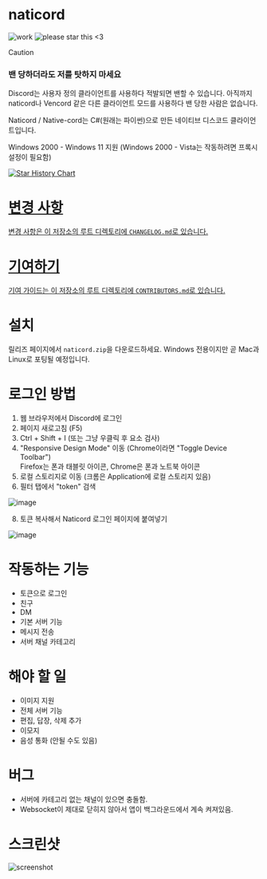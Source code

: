 # naticord
![work](https://img.shields.io/badge/work-in%20progress-green?style=plastic)
![please star this <3](https://img.shields.io/badge/please%20star%20this%20%3C3-yellow?style=plastic)

> [!Caution]
> ### 밴 당하더라도 저를 탓하지 마세요
> Discord는 사용자 정의 클라이언트를 사용하다 적발되면 밴할 수 있습니다. 아직까지 naticord나 Vencord 같은 다른 클라이언트 모드를 사용하다 밴 당한 사람은 없습니다.

Naticord / Native-cord는 C#(원래는 파이썬)으로 만든 네이티브 디스코드 클라이언트입니다.

Windows 2000 - Windows 11 지원 (Windows 2000 - Vista는 작동하려면 프록시 설정이 필요함)

<a href="https://star-history.com/#n1d3v/naticord&Date">
 <picture>
   <source media="(prefers-color-scheme: dark)" srcset="https://api.star-history.com/svg?repos=n1d3v/naticord&type=Date&theme=dark" />
   <source media="(prefers-color-scheme: light)" srcset="https://api.star-history.com/svg?repos=n1d3v/naticord&type=Date" />
   <img alt="Star History Chart" src="https://api.star-history.com/svg?repos=n1d3v/naticord&type=Date" />
 </picture>


# 변경 사항  
변경 사항은 이 저장소의 루트 디렉토리에 `CHANGELOG.md`로 있습니다.

# 기여하기
기여 가이드는 이 저장소의 루트 디렉토리에 `CONTRIBUTORS.md`로 있습니다.


</a>

# 설치
릴리즈 페이지에서 `naticord.zip`을 다운로드하세요. Windows 전용이지만 곧 Mac과 Linux로 포팅될 예정입니다.

# 로그인 방법

1. 웹 브라우저에서 Discord에 로그인
2. 페이지 새로고침 (F5)
3. Ctrl + Shift + I (또는 그냥 우클릭 후 요소 검사)
4. "Responsive Design Mode" 이동 (Chrome이라면 "Toggle Device Toolbar")  
Firefox는 폰과 태블릿 아이콘, Chrome은 폰과 노트북 아이콘
5. 로컬 스토리지로 이동 (크롬은 Application에 로컬 스토리지 있음)
6. 필터 탭에서 "token" 검색

![image](https://github.com/Shavixinio/naticord/assets/54279284/7784ece1-3dbf-4fe5-916b-877c86404be8)

8. 토큰 복사해서 Naticord 로그인 페이지에 붙여넣기

![image](https://github.com/Shavixinio/naticord/assets/54279284/c588eb0d-edf6-4ab7-b2e5-c9ddbb298892)

# 작동하는 기능
- 토큰으로 로그인
- 친구
- DM
- 기본 서버 기능
- 메시지 전송
- 서버 채널 카테고리
# 해야 할 일
- 이미지 지원
- 전체 서버 기능
- 편집, 답장, 삭제 추가
- 이모지
- 음성 통화 (안될 수도 있음)
# 버그
- 서버에 카테고리 없는 채널이 있으면 충돌함.
- Websocket이 제대로 닫히지 않아서 앱이 백그라운드에서 계속 켜져있음.

# 스크린샷
![screenshot](https://github.com/n1d3v/naticord/assets/135556230/d796980e-6c92-4115-9fa8-1dc2ae3be601)




